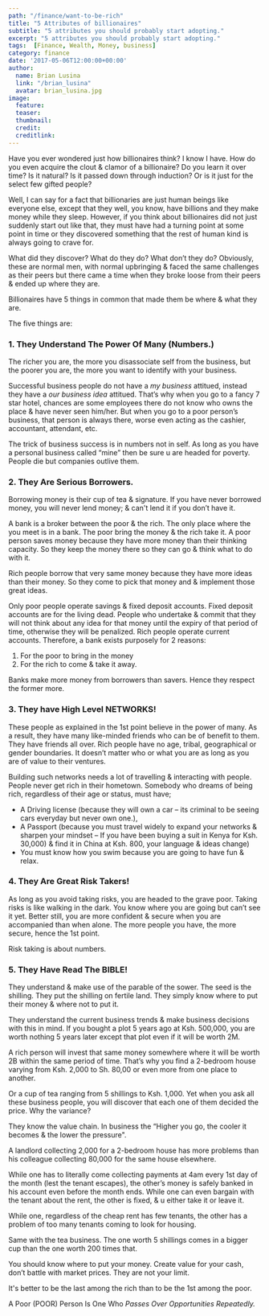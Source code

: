 ```yaml
---
path: "/finance/want-to-be-rich"
title: "5 Attributes of billionaires"
subtitle: "5 attributes you should probably start adopting."
excerpt: "5 attributes you should probably start adopting."
tags:  [Finance, Wealth, Money, business]
category: finance
date: '2017-05-06T12:00:00+00:00'
author:
  name: Brian Lusina
  link: "/brian_lusina"
  avatar: brian_lusina.jpg
image:
  feature:
  teaser:
  thumbnail:
  credit:
  creditlink:
---
```


Have you ever wondered just how billionaires think? I know I have. How do you even acquire the clout & clamor of a billionaire? Do you learn it over time? Is it natural? Is it passed down through induction? Or is it just for the select few gifted people?

Well, I can say for a fact that billionaries are just human beings like everyone else, except that they well, you know, have billions and they make money while they sleep. However, if you think about billionaires did not just suddenly start out like that, they must have had a turning point at some point in time or they discovered something that the rest of human kind is always going to crave for.

What did they discover? What do they do? What don’t they do? Obviously, these are normal men, with normal upbringing & faced the same challenges as their peers but there came a time when they broke loose from their peers & ended up where they are.

Billionaires have 5 things in common that made them be where & what they are.

The five things are:

### 1. They Understand The Power Of Many (Numbers.)

The richer you are, the more you disassociate self from the business, but the poorer you are, the more you want to identify with your business.

Successful business people do not have a _my business_ attitued, instead they have a _our business idea_ attitued. That’s why when you go to a fancy 7 star hotel, chances are some employees there do not know who owns the place & have never seen him/her. But when you go to a poor person’s business, that person is always there, worse even acting as the cashier, accountant, attendant, etc.

The trick of business success is in numbers not in self. As long as you have a personal business called “mine” then be sure u are headed for poverty. People die but companies outlive them.

### 2. They Are Serious Borrowers.

Borrowing money is their cup of tea & signature. If you have never borrowed money, you will never lend money; & can't lend it if you don’t have it.

A bank is a broker between the poor & the rich. The only place where the you meet is in a bank. The poor bring the money & the rich take it. A poor person saves money because they have more money than their thinking capacity. So they keep the money there so they can go & think what to do with it.

Rich people borrow that very same money because they have more ideas than their money. So they come to pick that money and & implement those great ideas.

Only poor people operate savings & fixed deposit accounts. Fixed deposit accounts are for the living dead. People who undertake & commit that they will not think about any idea for that money until the expiry of that period of time, otherwise they will be penalized. Rich people operate current accounts. Therefore, a bank exists purposely for 2 reasons:

1.  For the poor to bring in the money
2.  For the rich to come & take it away.

Banks make more money from borrowers than savers. Hence they respect the former more.

### 3. They have High Level NETWORKS!

These people as explained in the 1st point believe in the power of many. As a result, they have many like-minded friends who can be of benefit to them. They have friends all over. Rich people have no age, tribal, geographical or gender boundaries. It doesn’t matter who or what you are as long as you are of value to their ventures.

Building such networks needs a lot of travelling & interacting with people. People never get rich in their hometown. Somebody who dreams of being rich, regardless of their age or status, must have;

- A Driving license (because they will own a car – its criminal to be seeing cars everyday but never own one.),
- A Passport (because you must travel widely to expand your networks & sharpen your mindset – If you have been buying a suit in Kenya for Ksh. 30,000) & find it in China at Ksh. 800, your language & ideas change)
- You must know how you swim because you are going to have fun & relax.

### 4. They Are Great Risk Takers!

As long as you avoid taking risks, you are headed to the grave poor. Taking risks is like walking in the dark. You know where you are going but can’t see it yet. Better still, you are more confident & secure when you are accompanied than when alone. The more people you have, the more secure, hence the 1st point.

Risk taking is about numbers.

### 5. They Have Read The BIBLE!

They understand & make use of the parable of the sower. The seed is the shilling. They put the shilling on fertile land. They simply know where to put their money & where not to put it.

They understand the current business trends & make business decisions with this in mind. If you bought a plot 5 years ago at Ksh. 500,000, you are worth nothing 5 years later except that plot even if it will be worth 2M.

A rich person will invest that same money somewhere where it will be worth 2B within the same period of time. That’s why you find a 2-bedroom house varying from Ksh. 2,000 to Sh. 80,00 or even more from one place to another.

Or a cup of tea ranging from 5 shillings to Ksh. 1,000. Yet when you ask all these business people, you will discover that each one of them decided the price. Why the variance?

They know the value chain. In business the “Higher you go, the cooler it becomes & the lower the pressure".

A landlord collecting 2,000 for a 2-bedroom house has more problems than his colleague collecting 80,000 for the same house elsewhere.

While one has to literally come collecting payments at 4am every 1st day of the month (lest the tenant escapes), the other’s money is safely banked in his account even before the month ends. While one can even bargain with the tenant about the rent, the other is fixed, & u either take it or leave it.

While one, regardless of the cheap rent has few tenants, the other has a problem of too many tenants coming to look for housing.

Same with the tea business. The one worth 5 shillings comes in a bigger cup than the one worth 200 times that.

You should know where to put your money. Create value for your cash, don’t battle with market prices. They are not your limit.

It's better to be the last among the rich than to be the 1st among the poor.

A Poor (POOR) Person Is One Who _Passes Over Opportunities Repeatedly._
